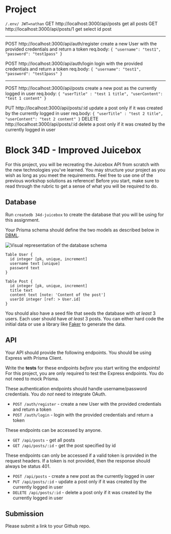 # Project

`/.env/ JWT=nathan`
GET http://localhost:3000/api/posts get all posts
GET http://localhost:3000/api/posts/1 get select id post

---

POST http://localhost:3000/api/auth/register
create a new User with the provided credentials and return a token
req.body:
`{
	"username": "test1",
	"password": "test1pass"
}`

POST http://localhost:3000/api/auth/login
login with the provided credentials and return a token
req.body:
`{
	"username": "test1",
	"password": "test1pass"
}`

---

POST http://localhost:3000/api/posts
create a new post as the currently logged in user
req.body:
`{
	     "userTitle" : "test 1 title",
       "userContent": "test 1 content"
}`

PUT http://localhost:3000/api/posts/:id
update a post only if it was created by the currently logged in user
req.body:
`{
	     "userTitle" : "test 2 title",
       "userContent": "test 2 content"
}`
DELETE http://localhost:3000/api/posts/:id
delete a post only if it was created by the currently logged in user

# Block 34D - Improved Juicebox

For this project, you will be recreating the Juicebox API from scratch with the new technologies you've learned. You may structure your project as you wish as long as you meet the requirements. Feel free to use one of the previous workshop solutions as reference! Before you start, make sure to read through the rubric to get a sense of what you will be required to do.

## Database

Run `createdb 34d-juicebox` to create the database that you will be using for this assignment.

Your Prisma schema should define the two models as described below in [DBML](https://dbml.dbdiagram.io/docs).

![Visual representation of the database schema](database_schema.png)

```dbml
Table User {
  id integer [pk, unique, increment]
  username text [unique]
  password text
}

Table Post {
  id integer [pk, unique, increment]
  title text
  content text [note: 'Content of the post']
  userId integer [ref: > User.id]
}
```

You should also have a seed file that seeds the database with _at least_ 3 users. Each user should have _at least_ 3 posts. You can either hard code the initial data or use a library like [Faker](https://fakerjs.dev/) to generate the data.

## API

Your API should provide the following endpoints. You should be using Express with Prisma Client.

Write the **tests** for these endpoints _before_ you start writing the endpoints! For this project, you are only required to test the Express endpoints. You do not need to mock Prisma.

These authentication endpoints should handle username/password credentials. You _do not_ need to integrate OAuth.

- `POST /auth/register` - create a new User with the provided credentials and return a token
- `POST /auth/login` - login with the provided credentials and return a token

These endpoints can be accessed by anyone.

- `GET /api/posts` - get all posts
- `GET /api/posts/:id` - get the post specified by id

These endpoints can only be accessed if a valid token is provided in the request headers. If a token is not provided, then the response should always be status 401.

- `POST /api/posts` - create a new post as the currently logged in user
- `PUT /api/posts/:id` - update a post only if it was created by the currently logged in user
- `DELETE /api/posts/:id` - delete a post only if it was created by the currently logged in user

## Submission

Please submit a link to your Github repo.
